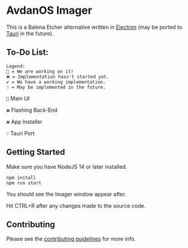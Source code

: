 # AvdanOS Imager

This is a Balena Etcher alternative written in [Electron](https://www.electronjs.org/) (may be ported to [Tauri](https://tauri.app/) in the future).

## To-Do List:

```
Legend:
🚧 = We are working on it!
❌ = Implementation hasn't started yet.
✔️ = We have a working implementation.
❔ = May be implemented in the future.
```

`🚧` Main UI

`❌` Flashing Back-End

`❌` App Installer

`❔` Tauri Port

## Getting Started

Make sure you have NodeJS 14 or later installed.

```
npm install
npm run start
```

You should see the Imager window appear after.

Hit CTRL+R after any changes made to the source code.

## Contributing

Please see the [contributing guidelines](https://github.com/Avdan-OS/Imager/blob/main/CONTRIBUTING.md) for more info.


